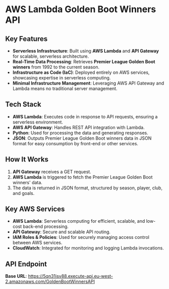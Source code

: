 # AWS Lambda Golden Boot Winners API

## Key Features
- **Serverless Infrastructure**: Built using **AWS Lambda** and **API Gateway** for scalable, serverless architecture.
- **Real-Time Data Processing**: Retrieves **Premier League Golden Boot winners** from 1992 to the current season.
- **Infrastructure as Code (IaC)**: Deployed entirely on AWS services, showcasing expertise in serverless computing.
- **Minimal Infrastructure Management**: Leveraging AWS API Gateway and Lambda means no traditional server management.

## Tech Stack
- **AWS Lambda**: Executes code in response to API requests, ensuring a serverless environment.
- **AWS API Gateway**: Handles REST API integration with Lambda.
- **Python**: Used for processing the data and generating responses.
- **JSON**: Outputs Premier League Golden Boot winners data in JSON format for easy consumption by front-end or other services.

## How It Works
1. **API Gateway** receives a GET request.
2. **AWS Lambda** is triggered to fetch the Premier League Golden Boot winners' data.
3. The data is returned in JSON format, structured by season, player, club, and goals.

## Key AWS Services
- **AWS Lambda**: Serverless computing for efficient, scalable, and low-cost back-end processing.
- **API Gateway**: Secure and scalable API routing.
- **IAM Roles & Policies**: Used for securely managing access control between AWS services.
- **CloudWatch**: Integrated for monitoring and logging Lambda invocations.

## API Endpoint
**Base URL**: 
https://5qn31isv88.execute-api.eu-west-2.amazonaws.com/GoldenBootWinnersAPI




